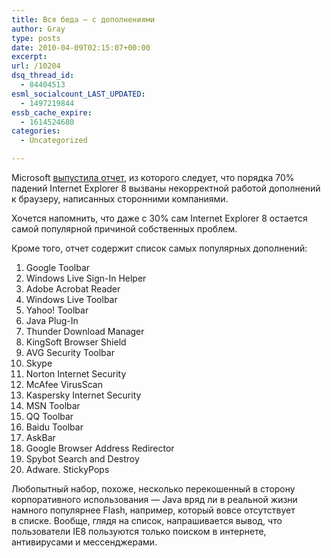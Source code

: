 ```yaml
---
title: Вся беда — с дополнениями
author: Gray
type: posts
date: 2010-04-09T02:15:07+00:00
excerpt:
url: /10204
dsq_thread_id:
  - 84404513
esml_socialcount_LAST_UPDATED:
  - 1497219844
essb_cache_expire:
  - 1614524680
categories:
  - Uncategorized

---
```








Microsoft <a href="http://arstechnica.com/microsoft/news/2010/04/add-ons-responsible-for-70-percent-of-ie8-crashesadd-ons-responsible-for-70-percent-of-ie8-crashes.ars" target="_blank">выпустила отчет</a>, из&nbsp;которого следует, что порядка 70% падений Internet Explorer 8 вызваны некорректной работой дополнений к&nbsp;браузеру, написанных сторонними компаниями.

Хочется напомнить, что даже с&nbsp;30% сам Internet Explorer 8 остается самой популярной причиной собственных проблем.

Кроме того, отчет содержит список самых популярных дополнений:

  1. Google Toolbar
  2. Windows Live <nobr>Sign-In</nobr> Helper
  3. Adobe Acrobat Reader
  4. Windows Live Toolbar
  5. Yahoo! Toolbar
  6. Java <nobr>Plug-In</nobr>
  7. Thunder Download Manager
  8. KingSoft Browser Shield
  9. AVG Security Toolbar
 10. Skype
 11. Norton Internet Security
 12. McAfee VirusScan
 13. Kaspersky Internet Security
 14. MSN Toolbar
 15. QQ&nbsp;Toolbar
 16. Baidu Toolbar
 17. AskBar
 18. Google Browser Address Redirector
 19. Spybot Search and Destroy
 20. Adware. StickyPops

Любопытный набор, похоже, несколько перекошенный в&nbsp;сторону корпоративного использования&nbsp;&mdash; Java вряд&nbsp;ли в&nbsp;реальной жизни намного популярнее Flash, например, который вовсе отсутствует в&nbsp;списке. Вообще, глядя на&nbsp;список, напрашивается вывод, что пользователи IE8 пользуются только поиском в&nbsp;интернете, антивирусами и&nbsp;мессенджерами.